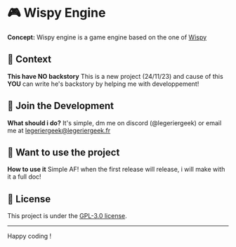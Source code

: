 # 🎮 Wispy Engine
**Concept:** Wispy engine is a game engine based on the one of [Wispy](https://github.com/Aywen1/wispy)

## 📜 Context
**This have NO backstory** This is a new project (24/11/23) and cause of this **YOU** can write he's backstory by helping me with developpement!

## 🤝 Join the Development

**What should i do?** It's simple, dm me on discord (@legeriergeek) or email me at [legeriergeek@legeriergeek.fr](mailto:legeriergeek@legeriergeek.fr)
## 🎈 Want to use the project
**How to use it** Simple AF! when the first release will release, i will make with it a full doc! 
## 📃 License


This project is under the [GPL-3.0 license](https://choosealicense.com/licenses/gpl-3.0/).

---

Happy coding !
